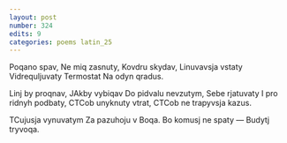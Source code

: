 ```yaml
---
layout: post
number: 324
edits: 9
categories: poems latin_25
---
```


Poqano spav,
Ne miq zasnuty,
Kovdru skydav,
Linuvavsja vstaty
Vidrequljuvaty
Termostat 
Na odyn qradus.

Linj by proqnav,
JAkby vybiqav
Do pidvalu nevzutym,
Sebe rjatuvaty 
I pro ridnyh podbaty,
CTCob unyknuty vtrat,
CTCob ne trapyvsja kazus. 

TCujusja vynuvatym
Za pazuhoju v Boqa.
Bo komusj ne spaty —
Budytj tryvoqa.
